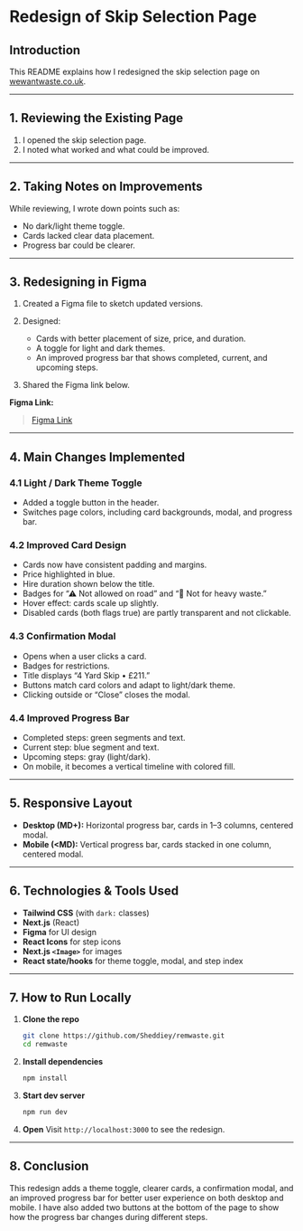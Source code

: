 # Redesign of Skip Selection Page

## Introduction

This README explains how I redesigned the skip selection page on [wewantwaste.co.uk](https://wewantwaste.co.uk).

---

## 1. Reviewing the Existing Page

1. I opened the skip selection page.
2. I noted what worked and what could be improved.

---

## 2. Taking Notes on Improvements

While reviewing, I wrote down points such as:

- No dark/light theme toggle.
- Cards lacked clear data placement.
- Progress bar could be clearer.

---

## 3. Redesigning in Figma

1. Created a Figma file to sketch updated versions.
2. Designed:

   - Cards with better placement of size, price, and duration.
   - A toggle for light and dark themes.
   - An improved progress bar that shows completed, current, and upcoming steps.

3. Shared the Figma link below.

**Figma Link:**

> [Figma Link](https://www.figma.com/design/x25H7NDQ3ZKkd4INzxplQi/wewantwaste-redesign?m=auto&t=iSgMiC9GAtiq4CFa-1)

---

## 4. Main Changes Implemented

### 4.1 Light / Dark Theme Toggle

- Added a toggle button in the header.
- Switches page colors, including card backgrounds, modal, and progress bar.

### 4.2 Improved Card Design

- Cards now have consistent padding and margins.
- Price highlighted in blue.
- Hire duration shown below the title.
- Badges for “⚠ Not allowed on road” and “🚫 Not for heavy waste.”
- Hover effect: cards scale up slightly.
- Disabled cards (both flags true) are partly transparent and not clickable.

### 4.3 Confirmation Modal

- Opens when a user clicks a card.
- Badges for restrictions.
- Title displays “4 Yard Skip • £211.”
- Buttons match card colors and adapt to light/dark theme.
- Clicking outside or “Close” closes the modal.

### 4.4 Improved Progress Bar

- Completed steps: green segments and text.
- Current step: blue segment and text.
- Upcoming steps: gray (light/dark).
- On mobile, it becomes a vertical timeline with colored fill.

---

## 5. Responsive Layout

- **Desktop (MD+):** Horizontal progress bar, cards in 1–3 columns, centered modal.
- **Mobile (\<MD):** Vertical progress bar, cards stacked in one column, centered modal.

---

## 6. Technologies & Tools Used

- **Tailwind CSS** (with `dark:` classes)
- **Next.js** (React)
- **Figma** for UI design
- **React Icons** for step icons
- **Next.js `<Image>`** for images
- **React state/hooks** for theme toggle, modal, and step index

---

## 7. How to Run Locally

1. **Clone the repo**

   ```bash
   git clone https://github.com/Sheddiey/remwaste.git
   cd remwaste
   ```

2. **Install dependencies**

   ```bash
   npm install
   ```

3. **Start dev server**

   ```bash
   npm run dev
   ```

4. **Open**
   Visit `http://localhost:3000` to see the redesign.

---

## 8. Conclusion

This redesign adds a theme toggle, clearer cards, a confirmation modal, and an improved progress bar for better user experience on both desktop and mobile. I have also added two buttons at the bottom of the page to show how the progress bar changes during different steps.
